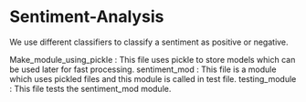 # Sentiment-Analysis

We use different classifiers to classify a sentiment as positive or negative.

Make_module_using_pickle : This file uses pickle to store models which can be used later for fast processing.
sentiment_mod : This file is a module which uses pickled files and this module is called in test file.
testing_module : This file tests the sentiment_mod module.
